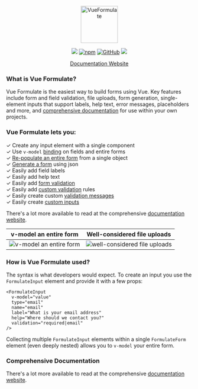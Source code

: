 <p align="center"><a href="https://vueformulate.com" target="_blank" rel="noopener noreferrer"><img width="100" src="https://assets.wearebraid.com/vue-formulate/logo.png" alt="VueFormulate"></a></p>

<p align="center">
  <a href="https://travis-ci.org/wearebraid/vue-formulate"><img src="https://travis-ci.org/wearebraid/vue-formulate.svg?branch=master"></a>
  <a href="https://www.npmjs.com/package/@braid/vue-formulate"><img alt="npm" src="https://img.shields.io/npm/v/@braid/vue-formulate"></a>
  <a href="https://github.com/wearebraid/vue-formulate"><img alt="GitHub" src="https://img.shields.io/github/license/wearebraid/vue-formulate"></a>
  <a href=""><img src="https://img.badgesize.io/wearebraid/vue-formulate/master/dist/formulate.esm.js.svg?compression=gzip&label=gzip"></a>
</p>

<p align="center">
  <a href="https://vueformulate.com">Documentation Website</a>
</p>

### What is Vue Formulate?

Vue Formulate is the easiest way to build forms using Vue. Key features include
form and field validation, file uploads, form generation, single-element inputs that support labels, help text, error messages, placeholders and more, and [comprehensive documentation](https://vueformulate.com) for use within your own projects.

### Vue Formulate lets you:
✓ Create any input element with a single component<br>
✓ Use `v-model` [binding](https://vueformulate.com/guide/#model-binding) on fields and entire forms<br>
✓ [Re-populate an entire form](https://vueformulate.com/guide/forms/#setting-initial-values) from a single object<br>
✓ [Generate a form](https://vueformulate.com/guide/forms/#generating-forms) using json<br>
✓ Easily add field labels<br>
✓ Easily add help text<br>
✓ Easily add [form validation](https://vueformulate.com/guide/validation)<br>
✓ Easily add [custom validation](https://vueformulate.com/guide/validation/#custom-validation-rules) rules<br>
✓ Easily create custom [validation messages](https://vueformulate.com/guide/validation/#customize-validation-messages)<br>
✓ Easily create [custom inputs](https://vueformulate.com/guide/custom-inputs)

There's a lot more available to read at the comprehensive [documentation website](https://vueformulate.com).

v-model an entire form    |  Well-considered file uploads
:-------------------------:|:------------------------------:
![v-model an entire form](https://assets.wearebraid.com/vue-formulate/formulate-form.gif) | ![well-considered file uploads](https://assets.wearebraid.com/vue-formulate/formulate-uploads.gif)

### How is Vue Formulate used?

The syntax is what developers would expect. To create an input you use the `FormulateInput` element and provide it with a few props:

```vue
<FormulateInput
  v-model="value"
  type="email"
  name="email"
  label="What is your email address"
  help="Where should we contact you?"
  validation="required|email"
/>
```

Collecting multiple `FormulateInput` elements within a single `FormulateForm` element (even deeply nested) allows you to `v-model` your entire form.

### Comprehensive Documentation

There's a lot more available to read at the comprehensive [documentation website](https://vueformulate.com).
